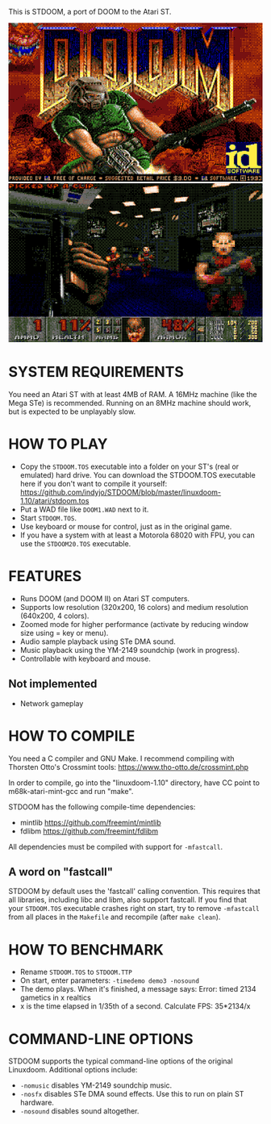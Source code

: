 This is STDOOM, a port of DOOM to the Atari ST.

![title screen](titlepic.png)
![screenshot](screen1.png)

# SYSTEM REQUIREMENTS

You need an Atari ST with at least 4MB of RAM. A 16MHz machine (like the Mega STe) is recommended.
Running on an 8MHz machine should work, but is expected to be unplayably slow.

# HOW TO PLAY

- Copy the `STDOOM.TOS` executable into a folder on your ST's (real or emulated) hard drive.
  You can download the STDOOM.TOS executable here if you don't want to compile it yourself:
  https://github.com/indyjo/STDOOM/blob/master/linuxdoom-1.10/atari/stdoom.tos
- Put a WAD file like `DOOM1.WAD` next to it.
- Start `STDOOM.TOS`.
- Use keyboard or mouse for control, just as in the original game.
- If you have a system with at least a Motorola 68020 with FPU, you can use the `STDOOM20.TOS`
  executable.

# FEATURES

- Runs DOOM (and DOOM II) on Atari ST computers.
- Supports low resolution (320x200, 16 colors) and medium resolution (640x200, 4 colors).
- Zoomed mode for higher performance (activate by reducing window size using = key or menu).
- Audio sample playback using STe DMA sound.
- Music playback using the YM-2149 soundchip (work in progress).
- Controllable with keyboard and mouse.

## Not implemented

- Network gameplay

# HOW TO COMPILE

You need a C compiler and GNU Make. I recommend compiling with Thorsten Otto's Crossmint tools:
    https://www.tho-otto.de/crossmint.php

In order to compile, go into the "linuxdoom-1.10" directory, have CC point to m68k-atari-mint-gcc
and run "make".

STDOOM has the following compile-time dependencies:
- mintlib https://github.com/freemint/mintlib
- fdlibm https://github.com/freemint/fdlibm

All dependencies must be compiled with support for `-mfastcall`.

## A word on "fastcall"
STDOOM by default uses the 'fastcall' calling convention. This requires that all libraries, including
libc and libm, also support fastcall. If you find that your `STDOOM.TOS` executable crashes right
on start, try to remove `-mfastcall` from all places in the `Makefile` and recompile (after `make clean`).

# HOW TO BENCHMARK
- Rename `STDOOM.TOS` to `STDOOM.TTP`
- On start, enter parameters: `-timedemo demo3 -nosound`
- The demo plays. When it's finished, a message says:
  Error: timed 2134 gametics in x realtics
- x is the time elapsed in 1/35th of a second. Calculate FPS: 35*2134/x

# COMMAND-LINE OPTIONS
STDOOM supports the typical command-line options of the original Linuxdoom.
Additional options include:
- `-nomusic` disables YM-2149 soundchip music.
- `-nosfx` disables STe DMA sound effects. Use this to run on plain ST hardware.
- `-nosound` disables sound altogether.
